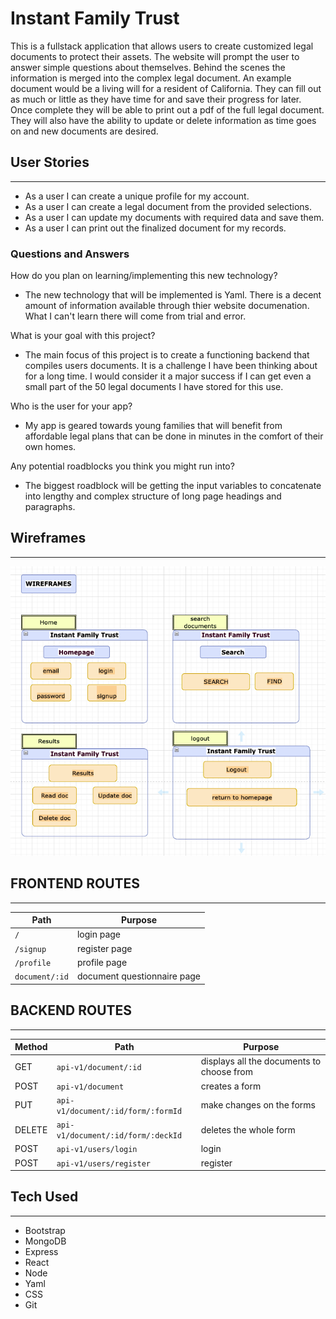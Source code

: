 #  Instant Family Trust


This is a fullstack application that allows users to create customized legal documents to protect their assets. The website will prompt the user to answer simple questions about themselves. Behind the scenes the information is merged into the complex legal document. An example document would be a living will for a resident of California. They can fill out as much or little as they have time for and save their progress for later.  Once complete they will be able to print out a pdf of the full legal document. They will also have the ability to update or delete information as time goes on and new documents are desired. 

## User Stories
---
* As a user I can create a unique profile for my account.
* As a user I can create a legal document from the provided selections.
* As a user I can update my documents with required data and save them.
* As a user I can print out the finalized document for my records.

### Questions and Answers
How do you plan on learning/implementing this new technology?
- The new technology that will be implemented is Yaml. There is a decent amount of information available through thier website documenation. What I can't learn there will come from trial and error. 

What is your goal with this project?
- The main focus of this project is to create a functioning backend that compiles users documents. It is a challenge I have been thinking about for a long time. I would consider it a major success if I can get even a small part of the 50 legal documents I have stored for this use.

Who is the user for your app?
- My app is geared towards young families that will benefit from affordable legal plans that can be done in minutes in the comfort of their own homes. 

Any potential roadblocks you think you might run into?
- The biggest roadblock will be getting the input variables to concatenate into lengthy and complex structure of long page headings and paragraphs. 


## Wireframes
---
![website](/public/wireframes/wireframes.png)

## FRONTEND ROUTES 
---
|Path | Purpose|
|----| ------ |
| `/` | login page|
| `/signup` | register page|
| `/profile` | profile page |
| `document/:id` | document questionnaire page|

## BACKEND ROUTES
---
| Method | Path | Purpose |
| ------ | -------------- | -------------------------------- |
| GET | `api-v1/document/:id` | displays all the documents to choose from |
| POST | `api-v1/document` | creates a form |
| PUT | `api-v1/document/:id/form/:formId` | make changes on the forms |
| DELETE | `api-v1/document/:id/form/:deckId` | deletes the whole form |
| POST | `api-v1/users/login` | login |
| POST | `api-v1/users/register` | register |

## Tech Used
---
* Bootstrap
* MongoDB
* Express
* React
* Node
* Yaml
* CSS
* Git



